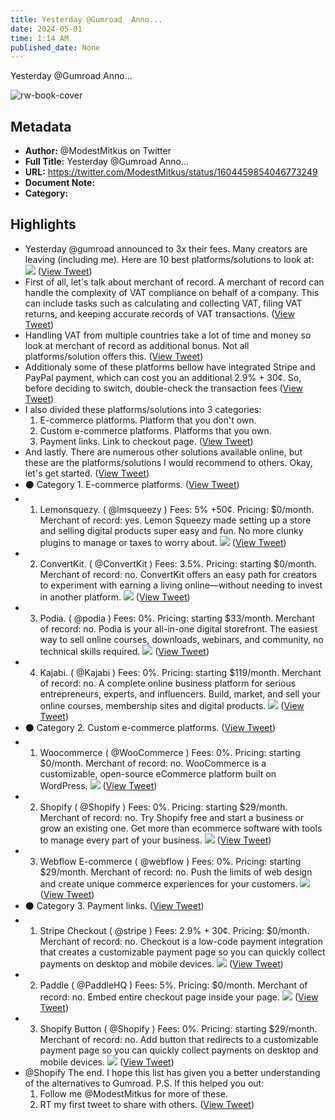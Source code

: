 ```yaml
---
title: Yesterday @Gumroad  Anno...
date: 2024-05-01
time: 1:14 AM
published_date: None
---
```

Yesterday @Gumroad  Anno...

![rw-book-cover](https://pbs.twimg.com/profile_images/1666777702966374402/6KtGWju5.jpg)

## Metadata
- **Author:** @ModestMitkus on Twitter
- **Full Title:** Yesterday @Gumroad  Anno...
- **URL:** https://twitter.com/ModestMitkus/status/1604459854046773249
- **Document Note:** 
- **Category:**

## Highlights
- Yesterday @gumroad announced to 3x their fees.
  Many creators are leaving (including me).
  Here are 10 best platforms/solutions to look at: 
  ![](https://pbs.twimg.com/media/FkQvu3fXoAEOVFN.jpg) ([View Tweet](https://twitter.com/ModestMitkus/status/1604459854046773249))
- First of all, let's talk about merchant of record.
  A merchant of record can handle the complexity of VAT compliance on behalf of a company. This can include tasks such as calculating and collecting VAT, filing VAT returns, and keeping accurate records of VAT transactions. ([View Tweet](https://twitter.com/ModestMitkus/status/1604459857507139584))
- Handling VAT from multiple countries take a lot of time and money so look at merchant of record as additional bonus. Not all platforms/solution offers this. ([View Tweet](https://twitter.com/ModestMitkus/status/1604459860040781824))
- Additionaly some of these platforms bellow have integrated Stripe and PayPal payment, which can cost you an additional 2.9% + 30¢. So, before deciding to switch, double-check the transaction fees ([View Tweet](https://twitter.com/ModestMitkus/status/1604459862771273728))
- I also divided these platforms/solutions into 3 categories:
  1. E-commerce platforms.
  Platform that you don't own.
  2. Custom e-commerce platforms.
  Platforms that you own.
  3. Payment links.
  Link to checkout page. ([View Tweet](https://twitter.com/ModestMitkus/status/1604459865556111361))
- And lastly.
  There are numerous other solutions available online, but these are the platforms/solutions I would recommend to others. 
  Okay, let's get started. ([View Tweet](https://twitter.com/ModestMitkus/status/1604459867527413760))
- ⚫️ Category 1. E-commerce platforms. ([View Tweet](https://twitter.com/ModestMitkus/status/1604459869574242307))
- 1. Lemonsquezy. ( @lmsqueezy )
  Fees: 5% +50¢.
  Pricing: $0/month.
  Merchant of record: yes.
  Lemon Squeezy made setting up a store and selling digital products super easy and fun. No more clunky plugins to manage or taxes to worry about. 
  ![](https://pbs.twimg.com/media/FkQvwQkXoAYF-nr.jpg) ([View Tweet](https://twitter.com/ModestMitkus/status/1604459876712939523))
- 2. ConvertKit. ( @ConvertKit )
  Fees: 3.5%.
  Pricing: starting $0/month.
  Merchant of record: no.
  ConvertKit offers an easy path for creators to experiment with earning a living online—without needing to invest in another platform. 
  ![](https://pbs.twimg.com/media/FkQvwsbXoAIhE3N.jpg) ([View Tweet](https://twitter.com/ModestMitkus/status/1604459884493283328))
- 3. Podia. ( @podia )
  Fees: 0%.
  Pricing: starting $33/month.
  Merchant of record: no.
  Podia is your all-in-one digital storefront. The easiest way to sell online courses, downloads, webinars, and community, no technical skills required. 
  ![](https://pbs.twimg.com/media/FkQvxHTWIAA_VTp.jpg) ([View Tweet](https://twitter.com/ModestMitkus/status/1604459891719950336))
- 4. Kajabi. ( @Kajabi )
  Fees: 0%.
  Pricing: starting $119/month.
  Merchant of record: no.
  A complete online business platform for serious entrepreneurs, experts, and influencers. Build, market, and sell your online courses, membership sites and digital products. 
  ![](https://pbs.twimg.com/media/FkQvxlMX0AELMoU.jpg) ([View Tweet](https://twitter.com/ModestMitkus/status/1604459899861303297))
- ⚫️ Category 2. Custom e-commerce platforms. ([View Tweet](https://twitter.com/ModestMitkus/status/1604459902457487363))
- 1. Woocommerce ( @WooCommerce )
  Fees: 0%.
  Pricing: starting $0/month.
  Merchant of record: no.
  WooCommerce is a customizable, open-source eCommerce platform built on WordPress. 
  ![](https://pbs.twimg.com/media/FkQvyIVXEAETCVv.jpg) ([View Tweet](https://twitter.com/ModestMitkus/status/1604459909025828864))
- 2. Shopify ( @Shopify )
  Fees: 0%.
  Pricing: starting $29/month.
  Merchant of record: no.
  Try Shopify free and start a business or grow an existing one. Get more than ecommerce software with tools to manage every part of your business. 
  ![](https://pbs.twimg.com/media/FkQvyjmWIAIxdzd.jpg) ([View Tweet](https://twitter.com/ModestMitkus/status/1604459916504322049))
- 3. Webflow E-commerce ( @webflow )
  Fees: 0%.
  Pricing: starting $29/month.
  Merchant of record: no.
  Push the limits of web design and create unique commerce experiences for your customers. 
  ![](https://pbs.twimg.com/media/FkQvy_bX0AEwgGT.jpg) ([View Tweet](https://twitter.com/ModestMitkus/status/1604459923869339648))
- ⚫️ Category 3. Payment links. ([View Tweet](https://twitter.com/ModestMitkus/status/1604459926948089861))
- 1. Stripe Checkout ( @stripe )
  Fees: 2.9% + 30¢.
  Pricing: $0/month.
  Merchant of record: no.
  Checkout is a low-code payment integration that creates a customizable payment page so you can quickly collect payments on desktop and mobile devices. 
  ![](https://pbs.twimg.com/media/FkQvzkHXoAAvI89.jpg) ([View Tweet](https://twitter.com/ModestMitkus/status/1604459933885501440))
- 2. Paddle ( @PaddleHQ )
  Fees: 5%.
  Pricing: $0/month.
  Merchant of record: no.
  Embed entire checkout page inside your page. 
  ![](https://pbs.twimg.com/media/FkQvz_JXoAAzePw.jpg) ([View Tweet](https://twitter.com/ModestMitkus/status/1604459940390834176))
- 3. Shopify Button ( @Shopify )
  Fees: 0%.
  Pricing: starting $29/month.
  Merchant of record: no.
  Add button that redirects to a customizable payment page so you can quickly collect payments on desktop and mobile devices. 
  ![](https://pbs.twimg.com/media/FkQv0YHWAAEt_Hw.jpg) ([View Tweet](https://twitter.com/ModestMitkus/status/1604459947584262145))
- @Shopify The end.
  I hope this list has given you a better understanding of the alternatives to Gumroad.
  P.S. If this helped you out:
  1. Follow me @ModestMitkus for more of these.
  2. RT my first tweet to share with others. ([View Tweet](https://twitter.com/ModestMitkus/status/1604459951006564352))
